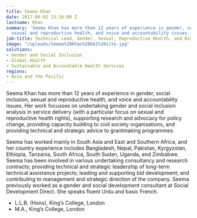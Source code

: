 ```yaml
---
title: Seema Khan
date: 2017-06-02 13:16:00 Z
lastname: Khan
summary: 'Seema Khan has more than 12 years of experience in gender, social inclusion,
  sexual and reproductive health, and voice and accountability issues. '
job-title: Technical Lead, Gender, Sexual, Reproductive Health, and Rights
image: "/uploads/Seema%20Khan%20DAI%20site.jpg"
solutions:
- Gender and Social Inclusion
- Global Health
- Sustainable and Accountable Health Services
regions:
- Asia and the Pacific
---
```


Seema Khan has more than 12 years of experience in gender, social inclusion, sexual and reproductive health, and voice and accountability issues. Her work focusses on undertaking gender and social inclusion analysis in service delivery (with a particular focus on sexual and reproductive health rights), supporting research and advocacy for policy change, providing capacity building to civil society organisations, and providing technical and strategic advice to grantmaking programmes. 

Seema has worked mainly in South Asia and East and Southern Africa, and her country experience includes Bangladesh, Nepal, Pakistan, Kyrgyzstan, Ethiopia, Tanzania, South Africa, South Sudan, Uganda, and Zimbabwe. Seema has been involved in various undertaking consultancy and research contracts; providing technical and strategic leadership of long-term technical assistance projects; leading and supporting bid development; and contributing to management and strategic direction of the company. Seema previously worked as a gender and social development consultant at Social Development Direct. She speaks fluent Urdu and basic French. 

* L.L.B. (Hons), King’s College, London
* M.A., King’s College, London